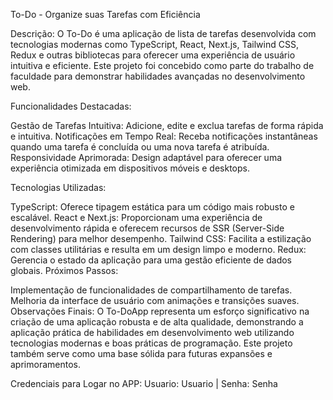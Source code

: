 To-Do - Organize suas Tarefas com Eficiência

Descrição:
O To-Do é uma aplicação de lista de tarefas desenvolvida com tecnologias modernas como TypeScript, React, Next.js, Tailwind CSS, Redux e outras bibliotecas para oferecer uma experiência de usuário intuitiva e eficiente. Este projeto foi concebido como parte do trabalho de faculdade para demonstrar habilidades avançadas no desenvolvimento web.

Funcionalidades Destacadas:

Gestão de Tarefas Intuitiva: Adicione, edite e exclua tarefas de forma rápida e intuitiva.
Notificações em Tempo Real: Receba notificações instantâneas quando uma tarefa é concluída ou uma nova tarefa é atribuída.
Responsividade Aprimorada: Design adaptável para oferecer uma experiência otimizada em dispositivos móveis e desktops.

Tecnologias Utilizadas:

TypeScript: Oferece tipagem estática para um código mais robusto e escalável.
React e Next.js: Proporcionam uma experiência de desenvolvimento rápida e oferecem recursos de SSR (Server-Side Rendering) para melhor desempenho.
Tailwind CSS: Facilita a estilização com classes utilitárias e resulta em um design limpo e moderno.
Redux: Gerencia o estado da aplicação para uma gestão eficiente de dados globais.
Próximos Passos:

Implementação de funcionalidades de compartilhamento de tarefas.
Melhoria da interface de usuário com animações e transições suaves.
Observações Finais:
O To-DoApp representa um esforço significativo na criação de uma aplicação robusta e de alta qualidade, demonstrando a aplicação prática de habilidades em desenvolvimento web utilizando tecnologias modernas e boas práticas de programação. Este projeto também serve como uma base sólida para futuras expansões e aprimoramentos.

Credenciais para Logar no APP: Usuario: Usuario | Senha: Senha
